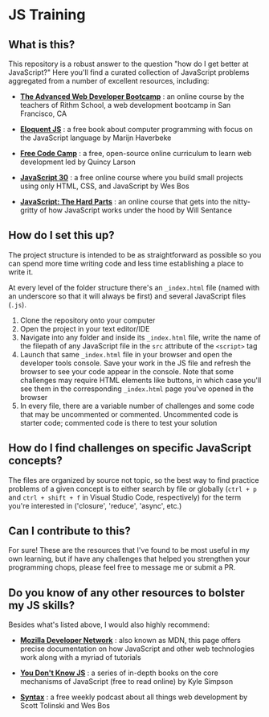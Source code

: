# JS Training

## What is this?

This repository is a robust answer to the question "how do I get better at JavaScript?" Here you'll find a curated collection of JavaScript problems aggregated from a number of excellent resources, including:

- __[The Advanced Web Developer Bootcamp](https://www.udemy.com/the-advanced-web-developer-bootcamp/)__ :
an online course by the teachers of Rithm School, a web development bootcamp in San Francisco, CA

- __[Eloquent JS](http://eloquentjavascript.net/)__ : a free book about computer programming with focus on the JavaScript language by Marijn Haverbeke

- __[Free Code Camp](https://www.freecodecamp.org/)__ : a free, open-source online curriculum to learn web development led by Quincy Larson

- __[JavaScript 30](https://javascript30.com/)__ : a free online course where you build small projects using only HTML, CSS, and JavaScript by Wes Bos

- __[JavaScript: The Hard Parts](https://frontendmasters.com/courses/javascript-hard-parts/)__ : an online course that gets into the nitty-gritty of how JavaScript works under the hood by Will Sentance

## How do I set this up?

The project structure is intended to be as straightforward as possible so you can spend more time writing code and less time establishing a place to write it.

At every level of the folder structure there's an ```_index.html``` file (named with an underscore so that it will always be first) and several JavaScript files (```.js```).

1. Clone the repository onto your computer
2. Open the project in your text editor/IDE
3. Navigate into any folder and inside its ```_index.html``` file, write the name of the filepath of any JavaScript file in the ```src``` attribute of the ```<script>``` tag
4. Launch that same ```_index.html``` file in your browser and open the developer tools console. Save your work in the JS file and refresh the browser to see your code appear in the console. Note that some challenges may require HTML elements like buttons, in which case you'll see them in the corresponding ```_index.html``` page you've opened in the browser
5. In every file, there are a variable number of challenges and some code that may be uncommented or commented. Uncommented code is starter code; commented code is there to test your solution

## How do I find challenges on specific JavaScript concepts?

The files are organized by source not topic, so the best way to find practice problems of a given concept is to either search by file or globally (```ctrl + p``` and ```ctrl + shift + f``` in Visual Studio Code, respectively) for the term you're interested in ('closure', 'reduce', 'async', etc.)

## Can I contribute to this?

For sure! These are the resources that I've found to be most useful in my own learning, but if have any challenges that helped you strengthen your programming chops, please feel free to message me or submit a PR.

## Do you know of any other resources to bolster my JS skills?

Besides what's listed above, I would also highly recommend:

- __[Mozilla Developer Network](https://developer.mozilla.org/en-US/)__ : also known as MDN, this page offers precise documentation on how JavaScript and other web technologies work along with a myriad of tutorials

- __[You Don't Know JS](https://github.com/getify/You-Dont-Know-JS)__ : a series of in-depth books on the core mechanisms of JavaScript (free to read online) by Kyle Simpson

- __[Syntax](https://syntax.fm/)__ : a free weekly podcast about all things web development by Scott Tolinski and Wes Bos